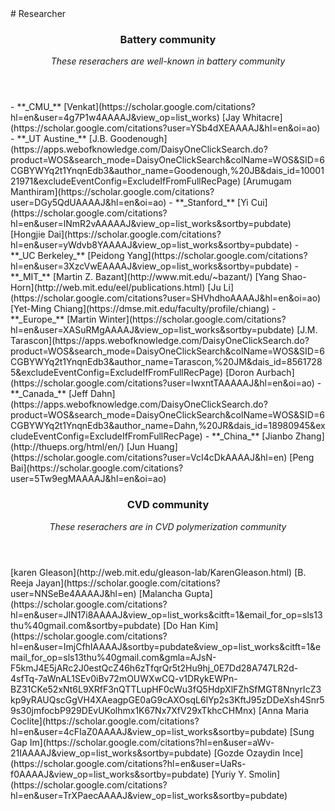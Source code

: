 <section class="thirteen columns" markdown="1">
# Researcher
<article markdown="1">
<header>
<h1>Battery community</h1>
<span><address>These reserachers are well-known in battery community</address></span>
</header>
- **_CMU_**  
[Venkat](https://scholar.google.com/citations?hl=en&user=4g7P1w4AAAAJ&view_op=list_works)  
[Jay Whitacre](https://scholar.google.com/citations?user=YSb4dXEAAAAJ&hl=en&oi=ao)  
- **_UT Austine_**  
[J.B. Goodenough](https://apps.webofknowledge.com/DaisyOneClickSearch.do?product=WOS&search_mode=DaisyOneClickSearch&colName=WOS&SID=6CGBYWYq2t1YnqnEdb3&author_name=Goodenough,%20JB&dais_id=1000121971&excludeEventConfig=ExcludeIfFromFullRecPage)   
[Arumugam Manthiram](https://scholar.google.com/citations?user=DGy5QdUAAAAJ&hl=en&oi=ao)  
- **_Stanford_**  
[Yi Cui](https://scholar.google.com/citations?hl=en&user=lNmR2vAAAAAJ&view_op=list_works&sortby=pubdate)  
[Hongjie Dai](https://scholar.google.com/citations?hl=en&user=yWdvb8YAAAAJ&view_op=list_works&sortby=pubdate)  
- **_UC Berkeley_**  
[Peidong Yang](https://scholar.google.com/citations?hl=en&user=3XzcVwEAAAAJ&view_op=list_works&sortby=pubdate)  
- **_MIT_**  
[Martin Z. Bazant](http://www.mit.edu/~bazant/)  
[Yang Shao-Horn](http://web.mit.edu/eel/publications.html)  
[Ju Li](https://scholar.google.com/citations?user=SHVhdhoAAAAJ&hl=en&oi=ao)  
[Yet-Ming Chiang](https://dmse.mit.edu/faculty/profile/chiang)  
- **_Europe_**  
[Martin Winter](https://scholar.google.com/citations?hl=en&user=XASuRMgAAAAJ&view_op=list_works&sortby=pubdate)  
[J.M. Tarascon](https://apps.webofknowledge.com/DaisyOneClickSearch.do?product=WOS&search_mode=DaisyOneClickSearch&colName=WOS&SID=6CGBYWYq2t1YnqnEdb3&author_name=Tarascon,%20JM&dais_id=85617285&excludeEventConfig=ExcludeIfFromFullRecPage)  
[Doron Aurbach](https://scholar.google.com/citations?user=IwxntTAAAAAJ&hl=en&oi=ao)    
- **_Canada_**  
[Jeff Dahn](https://apps.webofknowledge.com/DaisyOneClickSearch.do?product=WOS&search_mode=DaisyOneClickSearch&colName=WOS&SID=6CGBYWYq2t1YnqnEdb3&author_name=Dahn,%20JR&dais_id=18980945&excludeEventConfig=ExcludeIfFromFullRecPage)  
- **_China_**  
[Jianbo Zhang](http://thueps.org/html/en/)  
[Jun Huang](https://scholar.google.com/citations?user=VcI4cDkAAAAJ&hl=en)  
[Peng Bai](https://scholar.google.com/citations?user=5Tw9egMAAAAJ&hl=en&oi=ao)  

</article>

<article markdown="1">
<header>
<h1>CVD community</h1>
<span><address>These reserachers are in CVD polymerization community</address></span>
</header>
[karen Gleason](http://web.mit.edu/gleason-lab/KarenGleason.html)  
[B. Reeja Jayan](https://scholar.google.com/citations?user=NNSeBe4AAAAJ&hl=en)  
[Malancha Gupta](https://scholar.google.com/citations?hl=en&user=JlN17i8AAAAJ&view_op=list_works&citft=1&email_for_op=sls13thu%40gmail.com&sortby=pubdate)  
[Do Han Kim](https://scholar.google.com/citations?hl=en&user=ImjCfhIAAAAJ&sortby=pubdate&view_op=list_works&citft=1&email_for_op=sls13thu%40gmail.com&gmla=AJsN-F5kmJ4E5jARc2J0estQcZ46h6zTfqrQr5t2Hu9hj_0E7Dd28A747LR2d-4sfTq-7aWnAL1SEv0iBv72mOUWXwCQ-v1DRykEWPn-BZ31CKe52xNt6L9XRfF3nQTTLupHF0cWu3fQ5HdpXlFZhSfMGT8NnyrIcZ3kp9yRAUQscGgVH4XAeagpGE0aG9cAXOsqL6lYp2s3KftJ95zDDeXsh4Snr59s30jmfocbP929DEvUKolhmx1K67Nx7XfV29xTkhcCHMnx)  
[Anna Maria Coclite](https://scholar.google.com/citations?hl=en&user=4cFIaZ0AAAAJ&view_op=list_works&sortby=pubdate)  
[Sung Gap Im](https://scholar.google.com/citations?hl=en&user=aWv-21IAAAAJ&view_op=list_works&sortby=pubdate)  
[Gozde Ozaydin Ince](https://scholar.google.com/citations?hl=en&user=UaRs-f0AAAAJ&view_op=list_works&sortby=pubdate)  
[Yuriy Y. Smolin](https://scholar.google.com/citations?hl=en&user=TrXPaecAAAAJ&view_op=list_works&sortby=pubdate)

</article>


</section>